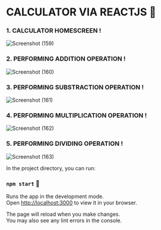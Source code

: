 # CALCULATOR VIA REACTJS 🧮

### 1. CALCULATOR HOMESCREEN !


![Screenshot (159)](https://user-images.githubusercontent.com/110991877/198876720-1976d456-7e1e-479d-9313-1efb1d65bf73.png)


### 2. PERFORMING ADDITION OPERATION !


![Screenshot (160)](https://user-images.githubusercontent.com/110991877/198876733-c135e2e7-f9bd-4c14-bc79-8bb600530a1d.png)



### 3. PERFORMING SUBSTRACTION OPERATION !


![Screenshot (161)](https://user-images.githubusercontent.com/110991877/198876755-dff98700-d48c-49d7-8609-8cfeed8c199e.png)


### 4. PERFORMING MULTIPLICATION OPERATION !


![Screenshot (162)](https://user-images.githubusercontent.com/110991877/198876777-49d1da21-9521-44d8-83fc-0747162fb449.png)


### 5. PERFORMING DIVIDING OPERATION !


![Screenshot (163)](https://user-images.githubusercontent.com/110991877/198876802-62914064-e9be-4248-b6b9-35d2ae7bd66d.png)


In the project directory, you can run:

### `npm start` 🚀

Runs the app in the development mode.\
Open [http://localhost:3000](http://localhost:3000) to view it in your browser.

The page will reload when you make changes.\
You may also see any lint errors in the console.

